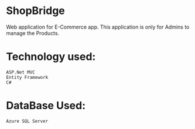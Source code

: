 # ShopBridge

 Web application for E-Commerce app.
 This application is only for Admins to manage the Products.

# Technology used:
    ASP.Net MVC
    Entity Framework
    C# 
# DataBase Used:
    Azure SQL Server

